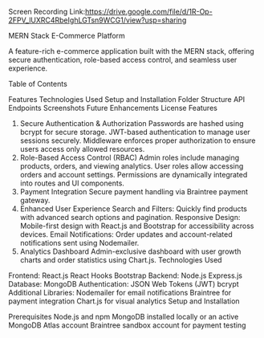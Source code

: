 Screen Recording Link:https://drive.google.com/file/d/1R-Op-2FPV_lUXRC4RbeIghLGTsn9WCG1/view?usp=sharing


MERN Stack E-Commerce Platform

A feature-rich e-commerce application built with the MERN stack, offering secure authentication, role-based access control, and seamless user experience.

Table of Contents

Features
Technologies Used
Setup and Installation
Folder Structure
API Endpoints
Screenshots
Future Enhancements
License
Features

1. Secure Authentication & Authorization
Passwords are hashed using bcrypt for secure storage.
JWT-based authentication to manage user sessions securely.
Middleware enforces proper authorization to ensure users access only allowed resources.
2. Role-Based Access Control (RBAC)
Admin roles include managing products, orders, and viewing analytics.
User roles allow accessing orders and account settings.
Permissions are dynamically integrated into routes and UI components.
3. Payment Integration
Secure payment handling via Braintree payment gateway.
4. Enhanced User Experience
Search and Filters: Quickly find products with advanced search options and pagination.
Responsive Design: Mobile-first design with React.js and Bootstrap for accessibility across devices.
Email Notifications: Order updates and account-related notifications sent using Nodemailer.
5. Analytics Dashboard
Admin-exclusive dashboard with user growth charts and order statistics using Chart.js.
Technologies Used

Frontend:
React.js
React Hooks
Bootstrap
Backend:
Node.js
Express.js
Database:
MongoDB
Authentication:
JSON Web Tokens (JWT)
bcrypt
Additional Libraries:
Nodemailer for email notifications
Braintree for payment integration
Chart.js for visual analytics
Setup and Installation

Prerequisites
Node.js and npm
MongoDB installed locally or an active MongoDB Atlas account
Braintree sandbox account for payment testing
